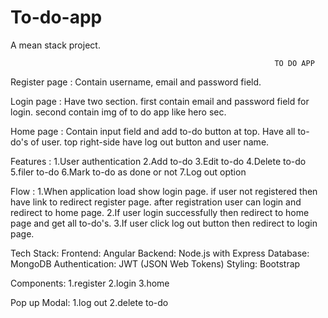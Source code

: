 # To-do-app
A mean stack project.

                                                               TO DO APP

Register page : Contain username, email and password field. 

Login page : Have two section. first contain email and password field for login. second contain img of to do app like hero sec.

Home page : Contain input field and add to-do button at top.
            Have all to-do's of user.
	        top right-side have log out button and user name. 

Features :
1.User authentication
2.Add to-do
3.Edit to-do
4.Delete to-do
5.filer to-do
6.Mark to-do as done or not
7.Log out option

Flow :
1.When application load show login page. if user not registered then have link to redirect register page. after registration user can login and redirect to home page.
2.If user login successfully then redirect to home page and get all to-do's.
3.If user click log out button then redirect to login page.

Tech Stack:
Frontend: Angular
Backend: Node.js with Express
Database: MongoDB
Authentication: JWT (JSON Web Tokens)
Styling: Bootstrap

Components:     1.register
	        	2.login
	        	3.home
 
Pop up Modal: 	1.log out
	        	2.delete to-do	
		
            
